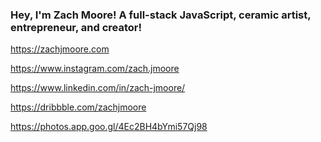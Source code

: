 ### Hey, I'm Zach Moore! A full-stack JavaScript, ceramic artist, entrepreneur, and creator!

https://zachjmoore.com

https://www.instagram.com/zach.jmoore

https://www.linkedin.com/in/zach-jmoore/

https://dribbble.com/zachjmoore

https://photos.app.goo.gl/4Ec2BH4bYmi57Qj98

<!--
**ZachJMoore/zachjmoore** is a ✨ _special_ ✨ repository because its `README.md` (this file) appears on your GitHub profile.

Here are some ideas to get you started:

- 🔭 I’m currently working on ...
- 🌱 I’m currently learning ...
- 👯 I’m looking to collaborate on ...
- 🤔 I’m looking for help with ...
- 💬 Ask me about ...
- 📫 How to reach me: ...
- 😄 Pronouns: ...
- ⚡ Fun fact: ...
-->
